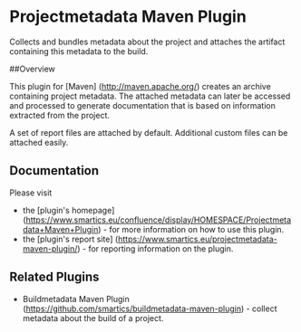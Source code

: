 Projectmetadata Maven Plugin
============================

Collects and bundles metadata about the project and attaches the artifact containing this metadata to the build.

##Overview

This plugin for [Maven] (http://maven.apache.org/) creates an archive containing project metadata. The attached metadata can later be accessed and processed to generate documentation that is based on information extracted from the project.

A set of report files are attached by default. Additional custom files can be attached easily.

## Documentation

Please visit

  * the [plugin's homepage] (https://www.smartics.eu/confluence/display/HOMESPACE/Projectmetadata+Maven+Plugin) - for more information on how to use this plugin.
  * the [plugin's report site] (https://www.smartics.eu/projectmetadata-maven-plugin/) - for reporting information on the plugin.
 
## Related Plugins
* Buildmetadata Maven Plugin (https://github.com/smartics/buildmetadata-maven-plugin) - collect metadata about the build of a project.
